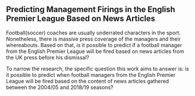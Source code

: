 ## Predicting Management Firings in the English Premier League Based on News Articles

Football(soccer) coaches are usually underrated characters in the sport. Nonetheless, there is massive press coverage of the managers and their whereabouts. Based on that, is it possible to predict if a football manager from the English Premier League will be fired based on news articles from the UK press before his dismissal?

To narrow the research, the specific question this work aims to answer is: is it possible to predict when football managers from the English Premier League will be fired based on the content of news articles gathered between the 2004/05 and 2018/19 seasons?
